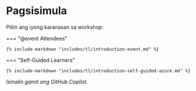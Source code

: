 # Pagsisimula

Piliin ang iyong karanasan sa workshop:

=== "@event Attendees"

    {% include-markdown "includes/tl/introduction-event.md" %}

=== "Self-Guided Learners"

    {% include-markdown "includes/tl/introduction-self-guided-azure.md" %}

*Isinalin gamit ang GitHub Copilot.*
